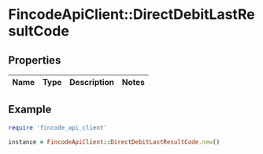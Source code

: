 # FincodeApiClient::DirectDebitLastResultCode

## Properties

| Name | Type | Description | Notes |
| ---- | ---- | ----------- | ----- |

## Example

```ruby
require 'fincode_api_client'

instance = FincodeApiClient::DirectDebitLastResultCode.new()
```

